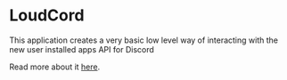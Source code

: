 # LoudCord

This application creates a very basic low level way of interacting with the new user installed apps API for Discord

Read more about it [here](https://discord.com/developers/docs/tutorials/developing-a-user-installable-app).
